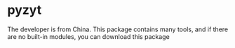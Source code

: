 # pyzyt
The developer is from China. This package contains many tools, and if there are no built-in modules, you can download this package
